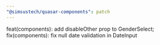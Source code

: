 ```yaml
---
"@simsustech/quasar-components": patch
---
```


feat(components): add disableOther prop to GenderSelect; fix(components): fix null date validation in DateInput
